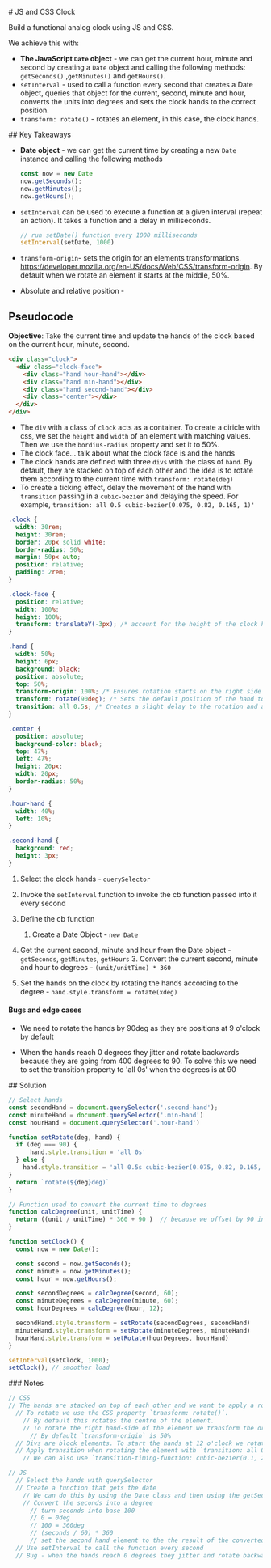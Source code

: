 # JS and CSS Clock

Build a functional analog clock using JS and CSS.

We achieve this with: 

* **The JavaScript `Date` object** - we can get the current hour, minute and second by creating a `Date` object and calling the following methods: `getSeconds()` ,`getMinutes()` and `getHours()`.
* `setInterval` - used to call a function every second that creates a Date object, queries that object for the current, second, minute and hour, converts the units into degrees and sets the clock hands to the correct position.
* `transform: rotate()` - rotates an element, in this case, the clock hands.  

 ## Key Takeaways

* **Date object** - we can get the current time by creating a new `Date` instance and calling the following methods

  ```javascript
  const now = new Date 
  now.getSeconds();
  now.getMinutes();
  now.getHours();
  ```

* `setInterval` can be used to execute a function at a given interval (repeat an action). It takes a function and a delay in milliseconds. 

  ```javascript
  // run setDate() function every 1000 milliseconds
  setInterval(setDate, 1000)
  ```

* `transform-origin`- sets the origin for an elements transformations. https://developer.mozilla.org/en-US/docs/Web/CSS/transform-origin. By default when we rotate an element it starts at the middle, 50%.
* Absolute and relative position - 

## Pseudocode

**Objective**: Take the current time and update the hands of the clock based on the current hour, minute, second.

```html
<div class="clock">
  <div class="clock-face">
    <div class="hand hour-hand"></div>
    <div class="hand min-hand"></div>
    <div class="hand second-hand"></div>
    <div class="center"></div>
  </div>
</div>
```

* The `div` with a class of `clock` acts as a container. To create a ciricle with css, we set the `height` and `width` of an element with matching values. Then we use the `bordius-radius` property and set it to 50%.
* The clock face... talk about what the clock face is and the hands 
* The clock hands are defined with three `divs` with the class of `hand`. By default, they are stacked on top of each other and the idea is to rotate them according to the current time with `transform: rotate(deg)` 
* To create a ticking effect, delay the movement of the hand with `transition` passing in a `cubic-bezier` and delaying the speed. For example, `transition: all 0.5 cubic-bezier(0.075, 0.82, 0.165, 1)'`

```css
.clock {
  width: 30rem;
  height: 30rem;
  border: 20px solid white;
  border-radius: 50%;
  margin: 50px auto;
  position: relative;
  padding: 2rem;
}

.clock-face {
  position: relative;
  width: 100%;
  height: 100%;
  transform: translateY(-3px); /* account for the height of the clock hands */
}

.hand {
  width: 50%;
  height: 6px;
  background: black;
  position: absolute;
  top: 50%;
  transform-origin: 100%; /* Ensures rotation starts on the right side of the element */
  transform: rotate(90deg); /* Sets the default position of the hand to 12 o'clock */
  transition: all 0.5s; /* Creates a slight delay to the rotation and adds ticking effect */
}

.center {
  position: absolute;
  background-color: black;
  top: 47%;
  left: 47%;
  height: 20px;
  width: 20px;
  border-radius: 50%;
}

.hour-hand {
  width: 40%;
  left: 10%;
}

.second-hand {
  background: red;
  height: 3px;
}
```



1. Select the clock hands - `querySelector`
2. Invoke the `setInterval` function to invoke the cb function passed into it every second 
3. Define the cb function 

   1. Create a Date Object - `new Date`
2. Get the current second, minute and hour from the Date object - `getSeconds`, `getMinutes`, `getHours`
   3. Convert the current second, minute and hour to degrees - `(unit/unitTime) * 360`
4. Set the hands on the clock by rotating the hands according to the degree - `hand.style.transform = rotate(xdeg)`

#### Bugs and edge cases 

* We need to rotate the hands by 90deg as they are positions at 9 o'clock by default 

*  When the hands reach 0 degrees they jitter and rotate backwards because they are going from 400 degrees to 90. To solve this we need to set the transition property to 'all 0s' when the degrees is at 90

## Solution

```javascript
// Select hands
const secondHand = document.querySelector('.second-hand');
const minuteHand = document.querySelector('.min-hand')
const hourHand = document.querySelector('.hour-hand')

function setRotate(deg, hand) {
  if (deg === 90) {
      hand.style.transition = 'all 0s'
  } else {
    hand.style.transition = 'all 0.5s cubic-bezier(0.075, 0.82, 0.165, 1)'
}
  return `rotate(${deg}deg)`
}

// Function used to convert the current time to degrees
function calcDegree(unit, unitTime) {
  return ((unit / unitTime) * 360 + 90 )  // because we offset by 90 in the CSS we need to add 90 to the conversion
}

function setClock() {
  const now = new Date();

  const second = now.getSeconds();
  const minute = now.getMinutes();
  const hour = now.getHours();

  const secondDegrees = calcDegree(second, 60);
  const minuteDegrees = calcDegree(minute, 60);
  const hourDegrees = calcDegree(hour, 12);

  secondHand.style.transform = setRotate(secondDegrees, secondHand)
  minuteHand.style.transform = setRotate(minuteDegrees, minuteHand)
  hourHand.style.transform = setRotate(hourDegrees, hourHand)
}

setInterval(setClock, 1000);
setClock(); // smoother load
```



### Notes

```javascript
// CSS
// The hands are stacked on top of each other and we want to apply a rotate to each hand depending on the time
  // To rotate we use the CSS property `transform: rotate()`.
    // By default this rotates the centre of the element.
    // To rotate the right hand-side of the element we transform the origin with `transform-origin: 100%`
      // By default `transform-origin` is 50%
  // Divs are block elements. To start the hands at 12 o'clock we rotate the hands 90 degrees `transform: rotate(90deg)`
  // Apply transition when rotating the element with `transition: all 0.5s`
    // We can also use `transition-timing-function: cubic-bezier(0.1, 2.7, 0.58, 1)` to animate the hands.

// JS
  // Select the hands with querySelector
  // Create a function that gets the date
    // We can do this by using the Date class and then using the getSeconds method on the Date instance
    // Convert the seconds into a degree
      // turn seconds into base 100
      // 0 = 0deg
      // 100 = 360deg
      // (seconds / 60) * 360
      // set the second hand element to the the result of the converted seconds
  // Use setInterval to call the function every second
  // Bug - when the hands reach 0 degrees they jitter and rotate backwards because they are going from 400 degrees to 90. To solve this we need to set the `transition` property to ``all 0s`` when the degrees is at 90.
```

